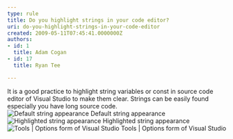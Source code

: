 ```yaml
---
type: rule
title: Do you highlight strings in your code editor?
uri: do-you-highlight-strings-in-your-code-editor
created: 2009-05-11T07:45:41.0000000Z
authors:
- id: 1
  title: Adam Cogan
- id: 17
  title: Ryan Tee

---
```


 It is a good practice to highlight string variables or const in source code editor of Visual Studio to make them clear. Strings can be easily found especially you have long source code. <br> ![Default string appearance](/Standards/SoftwareDevelopment/RulesToBetterDotNETProjects/PublishingImages/HighlightString_bad_small.gif) Default string appearance ![Highlighted string appearance](/Standards/SoftwareDevelopment/RulesToBetterDotNETProjects/PublishingImages/HighlightString_good_small.jpg) Highlighted string appearance ![Tools | Options form of Visual Studio](/Standards/SoftwareDevelopment/RulesToBetterDotNETProjects/PublishingImages/HighlightString_VSOption_small.gif) Tools | Options form of Visual Studio
